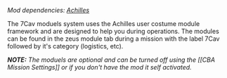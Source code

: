 *Mod dependencies: [Achilles](https://github.com/ArmaAchilles/Achilles)*

The 7Cav moduels system uses the Achilles user costume module framework and are designed to help you during operations. The modules can be found in the zeus module tab during a mission with the label 7Cav followed by it's category (logistics, etc).

***NOTE:** The moduels are optional and can be turned off using the [[CBA Mission Settings]] or if you don't have the mod it self activated.*